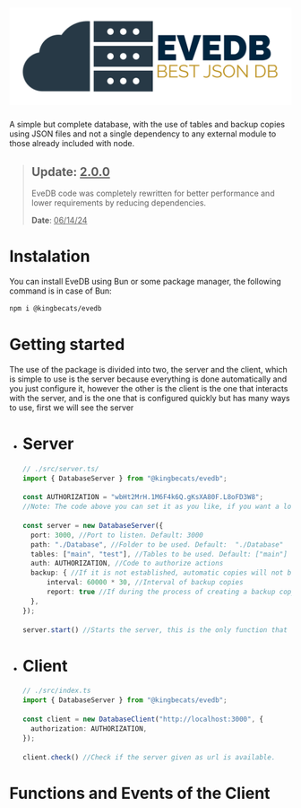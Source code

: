 # ![EveDB Logo](/Large%20Logo.png)
A simple but complete database, with the use of tables and backup copies using JSON files and not a single dependency to any external module to those already included with node.

> <h2><b>Update</b>: <u>2.0.0</u></h2>
> EveDB code was completely rewritten for better performance and lower requirements by reducing dependencies.
> 
> <b>Date</b>: <u>06/14/24</u>

# Instalation
You can install EveDB using Bun or some package manager, the following command is in case of Bun:
```sh
npm i @kingbecats/evedb
```
# Getting started
The use of the package is divided into two, the server and the client, which is simple to use is the server because everything is done automatically and you just configure it, however the other is the client is the one that interacts with the server, and is the one that is configured quickly but has many ways to use, first we will see the server

- # Server
  ```ts
  // ./src/server.ts/
  import { DatabaseServer } from "@kingbecats/evedb";

  const AUTHORIZATION = "wbHt2MrH.1M6F4k6Q.gKsXA80F.L8oFD3W8";
  //Note: The code above you can set it as you like, if you want a long and random code I recommend you to use the genAuthCodef unction that is in the same package, import it, run it and copy the code it gave you.

  const server = new DatabaseServer({
	port: 3000, //Port to listen. Default: 3000
	path: "./Database", //Folder to be used. Default:  "./Database"
	tables: ["main", "test"], //Tables to be used. Default: ["main"]
	auth: AUTHORIZATION, //Code to authorize actions
	backup: { //If it is not established, automatic copies will not be made.
		interval: 60000 * 30, //Interval of backup copies
		report: true //If during the process of creating a backup copy it is logged in console or not
	},
  });

  server.start() //Starts the server, this is the only function that this class has
  ```

- # Client
  ```ts
  // ./src/index.ts
  import { DatabaseServer } from "@kingbecats/evedb";

  const client = new DatabaseClient("http://localhost:3000", {
	authorization: AUTHORIZATION,
  });

  client.check() //Check if the server given as url is available.
  ```

# Functions and Events of the Client
